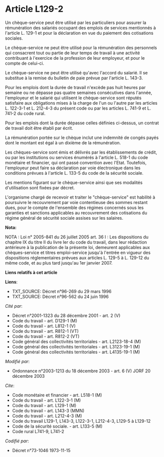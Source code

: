# Article L129-2

Un chèque-service peut être utilisé par les particuliers pour assurer la rémunération des salariés occupant des emplois de
services mentionnés à l'article L. 129-1 et pour la déclaration en vue du paiement des cotisations sociales.

Le chèque-service ne peut être utilisé pour la rémunération des personnels qui consacrent tout ou partie de leur temps de
travail à une activité contribuant à l'exercice de la profession de leur employeur, et pour le compte de celui-ci.

Le chèque-service ne peut être utilisé qu'avec l'accord du salarié. Il se substitue à la remise du bulletin de paie prévue
par l'article L. 143-3.

Pour les emplois dont la durée de travail n'excède pas huit heures par semaine ou ne dépasse pas quatre semaines consécutives
dans l'année, l'employeur et le salarié qui utilisent le chèque-service sont réputés satisfaire aux obligations mises à la
charge de l'un ou l'autre par les articles L. 122-3-1 et L. 212-4-3 du présent code ou par les articles L. 741-9 et L. 741-2
du code rural.

Pour les emplois dont la durée dépasse celles définies ci-dessus, un contrat de travail doit être établi par écrit.

La rémunération portée sur le chèque inclut une indemnité de congés payés dont le montant est égal à un dixième de la
rémunération.

Les chèques-service sont émis et délivrés par les établissements de crédit, ou par les institutions ou services énumérés à
l'article L. 518-1 du code monétaire et financier, qui ont passé convention avec l'Etat. Toutefois, l'employeur peut faire sa
déclaration par voie électronique dans les conditions prévues à l'article L. 133-5 du code de la sécurité sociale.

Les mentions figurant sur le chèque-service ainsi que ses modalités d'utilisation sont fixées par décret.

L'organisme chargé de recevoir et traiter le "chèque-service" est habilité à poursuivre le recouvrement par voie contentieuse
des sommes restant dues, pour le compte de l'ensemble des régimes concernés sous les garanties et sanctions applicables au
recouvrement des cotisations du régime général de sécurité sociale assises sur les salaires.

**Nota:**

NOTA : Loi n° 2005-841 du 26 juillet 2005 art. 36 I : Les dispositions du chapitre IX du titre II du livre Ier du code du
travail, dans leur rédaction antérieure à la publication de la présente loi, demeurent applicables aux chèques-service et
titres emploi-service jusqu'à l'entrée en vigueur des dispositions réglementaires prévues aux articles L. 129-5 à L. 129-12
du même code, et au plus tard jusqu'au 1er janvier 2007.

**Liens relatifs à cet article**

**Liens**:

  - TXT_SOURCE: Décret n°96-269 du 29 mars 1996
  - TXT_SOURCE: Décret n°96-562 du 24 juin 1996

_Cité par_:

  - Décret n°2001-1323 du 28 décembre 2001 - art. 2 (V)
  - Code du travail - art. D129-1 (M)
  - Code du travail - art. L812-1 (V)
  - Code du travail - art. R812-1 (VT)
  - Code du travail - art. R812-2 (VT)
  - Code général des collectivités territoriales - art. L2123-18-4 (M)
  - Code général des collectivités territoriales - art. L3123-19-1 (M)
  - Code général des collectivités territoriales - art. L4135-19-1 (M)

_Modifié par_:

  - Ordonnance n°2003-1213 du 18 décembre 2003 - art. 6 (V) JORF 20 décembre 2003

_Cite_:

  - Code monétaire et financier - art. L518-1 (M)
  - Code du travail - art. L122-3-1 (M)
  - Code du travail - art. L129-1 (M)
  - Code du travail - art. L143-3 (MMN)
  - Code du travail - art. L212-4-3 (M)
  - Code du travail L129-1, L143-3, L122-3-1, L212-4-3, L129-5 à L129-12
  - Code de la sécurité sociale. - art. L133-5 (M)
  - Code rural L741-9, L741-2

_Codifié par_:

  - Décret n°73-1046 1973-11-15
